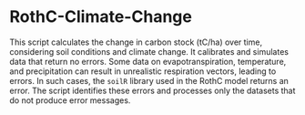 # RothC-Climate-Change


This script calculates the change in carbon stock (tC/ha) over time, considering soil conditions and climate change. It calibrates and simulates data that return no errors. Some data on evapotranspiration, temperature, and precipitation can result in unrealistic respiration vectors, leading to errors. In such cases, the `soilR` library used in the RothC model returns an error. The script identifies these errors and processes only the datasets that do not produce error messages.

